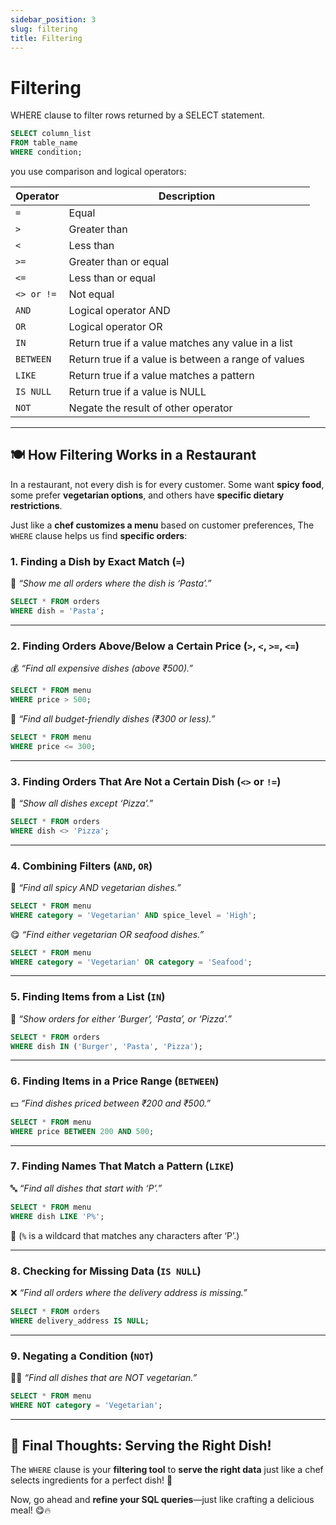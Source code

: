 ```yaml
---
sidebar_position: 3
slug: filtering
title: Filtering
---
```


# Filtering

WHERE clause to filter rows returned by a SELECT statement.

```sql title="Syntax:"
SELECT column_list
FROM table_name
WHERE condition;
```

you use comparison and logical operators:

|Operator|	Description|
|--|--|
|`=`|	Equal|
|`>`|	Greater than|
|`<`|	Less than|
|`>=`|	Greater than or equal|
|`<=`|	Less than or equal|
|`<> or !=`|	Not equal|
|`AND`|	Logical operator AND|
|`OR`|	Logical operator OR|
|`IN`|	Return true if a value matches any value in a list|
|`BETWEEN`|	Return true if a value is between a range of values|
|`LIKE`|	Return true if a value matches a pattern|
|`IS NULL`|	Return true if a value is NULL|
|`NOT`|	Negate the result of other operator|s

---

## 🍽️ How Filtering Works in a Restaurant  
In a restaurant, not every dish is for every customer. Some want **spicy food**, some prefer **vegetarian options**, and others have **specific dietary restrictions**.  

Just like a **chef customizes a menu** based on customer preferences, The `WHERE` clause helps us find **specific orders**:  

### 1️. Finding a Dish by Exact Match (`=`)
🔎 *“Show me all orders where the dish is ‘Pasta’.”*  

```sql
SELECT * FROM orders
WHERE dish = 'Pasta';
```

---

### 2️. Finding Orders Above/Below a Certain Price (`>`, `<`, `>=`, `<=`)
💰 *“Find all expensive dishes (above ₹500).”*  

```sql
SELECT * FROM menu
WHERE price > 500;
```

🍛 *“Find all budget-friendly dishes (₹300 or less).”*  

```sql
SELECT * FROM menu
WHERE price <= 300;
```

---

### 3️. Finding Orders That Are Not a Certain Dish (`<>` or `!=`) 
🚫 *“Show all dishes except ‘Pizza’.”*  

```sql
SELECT * FROM orders
WHERE dish <> 'Pizza';
```

---

### 4. Combining Filters (`AND`, `OR`)
🧐 *“Find all spicy AND vegetarian dishes.”*  

```sql
SELECT * FROM menu
WHERE category = 'Vegetarian' AND spice_level = 'High';
```

😋 *“Find either vegetarian OR seafood dishes.”*  

```sql
SELECT * FROM menu
WHERE category = 'Vegetarian' OR category = 'Seafood';
```

---

### 5️. Finding Items from a List (`IN`)
📜 *“Show orders for either ‘Burger’, ‘Pasta’, or ‘Pizza’.”*  

```sql
SELECT * FROM orders
WHERE dish IN ('Burger', 'Pasta', 'Pizza');
```

---

### 6️. Finding Items in a Price Range (`BETWEEN`)
💵 *“Find dishes priced between ₹200 and ₹500.”*  

```sql
SELECT * FROM menu
WHERE price BETWEEN 200 AND 500;
```

---

### 7️. Finding Names That Match a Pattern (`LIKE`)
🔤 *“Find all dishes that start with ‘P’.”*  

```sql
SELECT * FROM menu
WHERE dish LIKE 'P%';
```

📌 (`%` is a wildcard that matches any characters after ‘P’.)  

---

### 8️. Checking for Missing Data (`IS NULL`)
❌ *“Find all orders where the delivery address is missing.”*  

```sql
SELECT * FROM orders
WHERE delivery_address IS NULL;
```

---

### 9️. Negating a Condition (`NOT`)
🙅‍♂️ *“Find all dishes that are NOT vegetarian.”*  

```sql
SELECT * FROM menu
WHERE NOT category = 'Vegetarian';
```

---

## 🍕 Final Thoughts: Serving the Right Dish!
The `WHERE` clause is your **filtering tool** to **serve the right data** just like a chef selects ingredients for a perfect dish! 🎯  

Now, go ahead and **refine your SQL queries**—just like crafting a delicious meal! 😋🔥  
